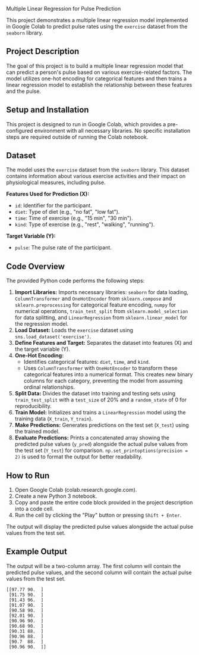 Multiple Linear Regression for Pulse Prediction

This project demonstrates a multiple linear regression model implemented in Google Colab to predict pulse rates using the `exercise` dataset from the `seaborn` library.

## Project Description

The goal of this project is to build a multiple linear regression model that can predict a person's pulse based on various exercise-related factors. The model utilizes one-hot encoding for categorical features and then trains a linear regression model to establish the relationship between these features and the pulse.

## Setup and Installation

This project is designed to run in Google Colab, which provides a pre-configured environment with all necessary libraries. No specific installation steps are required outside of running the Colab notebook.

## Dataset

The model uses the `exercise` dataset from the `seaborn` library. This dataset contains information about various exercise activities and their impact on physiological measures, including pulse.

**Features Used for Prediction (X):**

*   `id`: Identifier for the participant.
*   `diet`: Type of diet (e.g., "no fat", "low fat").
*   `time`: Time of exercise (e.g., "15 min", "30 min").
*   `kind`: Type of exercise (e.g., "rest", "walking", "running").

**Target Variable (Y):**

*   `pulse`: The pulse rate of the participant.

## Code Overview

The provided Python code performs the following steps:

1.  **Import Libraries:** Imports necessary libraries: `seaborn` for data loading, `ColumnTransformer` and `OneHotEncoder` from `sklearn.compose` and `sklearn.preprocessing` for categorical feature encoding, `numpy` for numerical operations, `train_test_split` from `sklearn.model_selection` for data splitting, and `LinearRegression` from `sklearn.linear_model` for the regression model.
2.  **Load Dataset:** Loads the `exercise` dataset using `sns.load_dataset('exercise')`.
3.  **Define Features and Target:** Separates the dataset into features (X) and the target variable (Y).
4.  **One-Hot Encoding:**
    *   Identifies categorical features: `diet`, `time`, and `kind`.
    *   Uses `ColumnTransformer` with `OneHotEncoder` to transform these categorical features into a numerical format. This creates new binary columns for each category, preventing the model from assuming ordinal relationships.
5.  **Split Data:** Divides the dataset into training and testing sets using `train_test_split` with a `test_size` of 20% and a `random_state` of 0 for reproducibility.
6.  **Train Model:** Initializes and trains a `LinearRegression` model using the training data (`X_train`, `Y_train`).
7.  **Make Predictions:** Generates predictions on the test set (`X_test`) using the trained model.
8.  **Evaluate Predictions:** Prints a concatenated array showing the predicted pulse values (`y_pred`) alongside the actual pulse values from the test set (`Y_test`) for comparison. `np.set_printoptions(precision = 2)` is used to format the output for better readability.

## How to Run

1.  Open Google Colab (colab.research.google.com).
2.  Create a new Python 3 notebook.
3.  Copy and paste the entire code block provided in the project description into a code cell.
4.  Run the cell by clicking the "Play" button or pressing `Shift + Enter`.

The output will display the predicted pulse values alongside the actual pulse values from the test set.

## Example Output

The output will be a two-column array. The first column will contain the predicted pulse values, and the second column will contain the actual pulse values from the test set.

```text
[[97.77 90.  ]
 [91.75 90.  ]
 [91.43 96.  ]
 [91.07 90.  ]
 [90.58 90.  ]
 [92.01 90.  ]
 [90.96 90.  ]
 [90.68 90.  ]
 [90.31 88.  ]
 [90.96 88.  ]
 [90.7  88.  ]
 [90.96 90.  ]]
```
